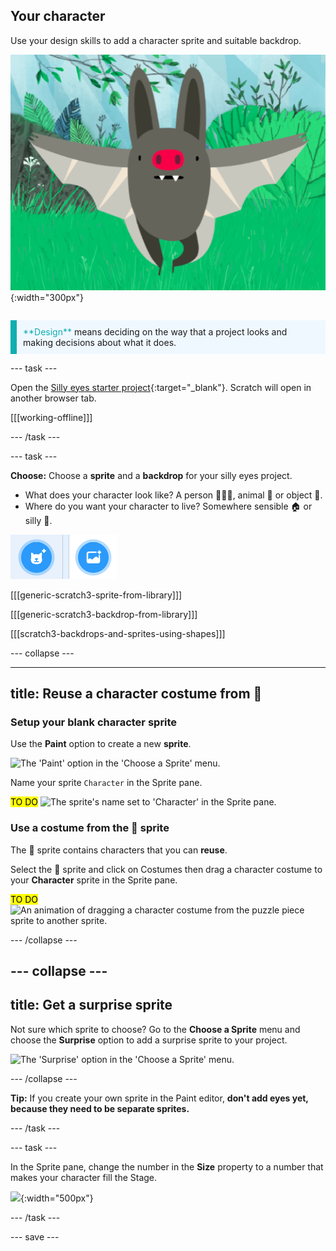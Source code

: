 ## Your character

<div style="display: flex; flex-wrap: wrap">
<div style="flex-basis: 200px; flex-grow: 1; margin-right: 15px;">
Use your design skills to add a character sprite and suitable backdrop. 
</div>
<div>

![A large character.](images/character.png){:width="300px"}    

</div>
</div>

<p style="border-left: solid; border-width:10px; border-color: #0faeb0; background-color: aliceblue; padding: 10px;">
<span style="color: #0faeb0">**Design**</span> means deciding on the way that a project looks and making decisions about what it does. 
</p>

--- task ---

Open the [Silly eyes starter project](https://scratch.mit.edu/projects/582221984/editor){:target="_blank"}. Scratch will open in another browser tab.

[[[working-offline]]]

--- /task ---

--- task ---

**Choose:** Choose a **sprite** and a **backdrop** for your silly eyes project. 

+ What does your character look like? A person 🧜🏽‍♀️, animal 🐶 or object 🧸.
+ Where do you want your character to live? Somewhere sensible 🏠 or silly 🎪.

![The add sprite icon and add backdrop icon side by side.](images/sprite-and-backdrop.png)

[[[generic-scratch3-sprite-from-library]]]

[[[generic-scratch3-backdrop-from-library]]]

[[[scratch3-backdrops-and-sprites-using-shapes]]]

--- collapse ---

---
title: Reuse a character costume from 🧩
---

### Setup your blank character sprite

Use the **Paint** option to create a new **sprite**. 

![The 'Paint' option in the 'Choose a Sprite' menu.](images/paint-a-sprite.png)

Name your sprite `Character` in the Sprite pane.

<mark>TO DO</mark>
![The sprite's name set to 'Character' in the Sprite pane.](images/character-name.png)

### Use a costume from the 🧩 sprite

The 🧩 sprite contains characters that you can **reuse**.

Select the 🧩 sprite and click on Costumes then drag a character costume to your **Character** sprite in the Sprite pane. 

<mark>TO DO</mark>
![An animation of dragging a character costume from the puzzle piece sprite to another sprite.](images/costume-eyes.gif)

--- /collapse ---

--- collapse ---
---
title: Get a surprise sprite
---

Not sure which sprite to choose? Go to the **Choose a Sprite** menu and choose the **Surprise** option to add a surprise sprite to your project.

![The 'Surprise' option in the 'Choose a Sprite' menu.](images/surprise-sprite.png)

--- /collapse ---

**Tip:** If you create your own sprite in the Paint editor, **don't add eyes yet, because they need to be separate sprites.**

--- /task ---

--- task ---

In the Sprite pane, change the number in the **Size** property to a number that makes your character fill the Stage. 

![](images/size-property.png){:width="500px"}

--- /task ---

--- save ---
